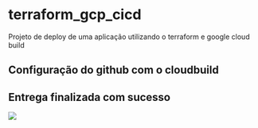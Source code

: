 # terraform_gcp_cicd
Projeto de deploy de uma aplicação utilizando o terraform e  google cloud build

## Configuração do github com o cloudbuild


## Entrega finalizada com sucesso
<div>
  <img src=https://user-images.githubusercontent.com/44730545/215377753-f2ae5117-9c36-4846-bd69-12073849f231.png />
</div>
